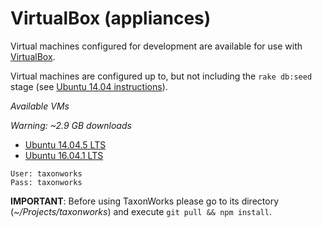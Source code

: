 # VirtualBox (appliances)

Virtual machines configured for development are available for use with [VirtualBox][1].  

Virtual machines are configured up to, but not including the `rake db:seed` stage (see [Ubuntu 14.04 instructions](ubuntu_14_04.md)).

*Available VMs*

*Warning: ~2.9 GB downloads*
* [Ubuntu 14.04.5 LTS][2]
* [Ubuntu 16.04.1 LTS][3]
```
User: taxonworks
Pass: taxonworks
```

**IMPORTANT**: Before using TaxonWorks please go to its directory (*~/Projects/taxonworks*) and execute `git pull && npm install`.

[1]: https://www.virtualbox.org/wiki/Downloads
[2]: http://vm.taxonworks.org/virtual_box/TW_Ubuntu_14_04_5.ova
[3]: http://vm.taxonworks.org/virtual_box/TW_Ubuntu_16_04_1.ova
[4]: https://github.com/SpeciesFileGroup/taxonworks/issues/4
